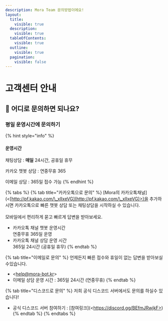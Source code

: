 ```yaml
---
description: Mora Team 문의방법이에요!
layout:
  title:
    visible: true
  description:
    visible: true
  tableOfContents:
    visible: true
  outline:
    visible: true
  pagination:
    visible: false
---
```


# 고객센터 안내

## ​🧐 어디로 문의하면 되나요? <a href="#contact" id="contact"></a>

### 평일 운영시간에 문의하기

{% hint style="info" %}
#### 운영시간

채팅상담 : **매일** 24시간, 공휴일 휴무

카카오 챗봇 상담 : 연중무휴 365

이메일 상담 : 365일 접수 가능
{% endhint %}

{% tabs %}
{% tab title="카카오톡으로 문의" %}
\[Mora의  카카오톡채널]\(<[http://pf.kakao.com/\_xlIxeVG](http://pf.kakao.com/\_xlIxeVG)>)을 추가하시면 카카오톡으로 빠른 챗봇 상담 또는 채팅상담을 시작하실 수 있습니다. \
\
모바일에서 편리하게 묻고 빠르게 답변을 받아보세요.

* 카카오톡 채널 챗봇 운영시간\
  연중무휴 365일 운영
* 카카오톡 채널 상담 운영 시간\
  365일 24시간 (공휴일 휴무)
{% endtab %}

{% tab title="이메일로 문의" %}
언제든지 빠른 접수와 휴일이 없는 답변을 받아보실수있습니다.

* \<help@mora-bot.kr>
* 이메일 상담 운영 시간 : 365일 24시간 (연중무휴)
{% endtab %}

{% tab title="디스코드로 문의" %}
저희 공식 디스코드 서버에서도 문의를 하실수 있습니다!

* 공식 디스코드 서버 참여하기 : \[참여링크]\(\<https://discord.gg/BEfmJRwjkF>)
{% endtab %}
{% endtabs %}
